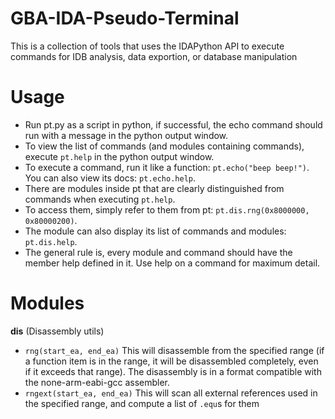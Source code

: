 # GBA-IDA-Pseudo-Terminal
This is a collection of tools that uses the IDAPython API to execute commands for IDB analysis, data exportion, or database manipulation

# Usage
- Run pt.py as a script in python, if successful, the echo command should run with a message in the python output window.
- To view the list of commands (and modules containing commands), execute `pt.help` in the python output window.
- To execute a command, run it like a function: `pt.echo("beep beep!")`. You can also view its docs: `pt.echo.help`.
- There are modules inside pt that are clearly distinguished from commands when executing `pt.help`.
- To access them, simply refer to them from pt: `pt.dis.rng(0x8000000, 0x80000200)`. 
- The module can also display its list of commands and modules: `pt.dis.help`.
- The general rule is, every module and command should have the member help defined in it. Use help on a command for maximum detail.

# Modules
**dis** (Disassembly utils)
- `rng(start_ea, end_ea)` This will disassemble from the specified range (if a function item is in the range, it will be disassembled completely, even if it exceeds that range). The disassembly is in a format compatible with the none-arm-eabi-gcc assembler.
- `rngext(start_ea, end_ea)` This will scan all external references used in the specified range, and compute a list of `.equ`s for them
